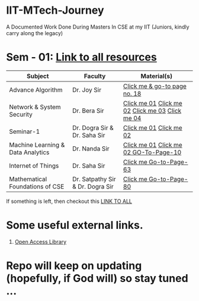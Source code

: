 # IIT-MTech-Journey <br>
A Documented Work Done During Masters In CSE at my IIT (Juniors, kindly carry along the legacy) <br>

# Sem - 01: [Link to all resources](https://www.drive.google.com/drive/folders/1u9bjwf7Ro3N-QqNUatM37k_MzNhcQlb-?usp=drive_link)<br>
| Subject | Faculty | Material(s) |
|----------|----------|----------|
| Advance Algorithm | Dr. Joy Sir | [Click me & go-to page no. 18](https://drive.google.com/file/d/1bTA9NyvIQ29l1aqf1XzbqnHhg6jkKjPw/view?usp=sharing) |
| Network & System Security | Dr. Bera Sir | [Click me 01](https://drive.google.com/file/d/1dj5y22BZTD1pLNsC8iUr7u4VlqZwqZ2H/view?usp=sharing)  [Click me 02](https://drive.google.com/file/d/1_p8GeKXKgmUwgjJTXcIM8KUQcO4n0X1d/view?usp=sharing)  [Click me 03](https://drive.google.com/file/d/1rinsPl_hhZRPcWhIN5X3eIKFJLV-lG7s/view?usp=drive_link)  [Click me 04](https://drive.google.com/file/d/1bTA9NyvIQ29l1aqf1XzbqnHhg6jkKjPw/view?usp=drive_link) |
| Seminar-1 | Dr. Dogra Sir & Dr. Saha Sir | [Click me 01](https://drive.google.com/file/d/1OR0Wyo1SllKs3u6KlKip5aB7sGrUxStg/view?usp=sharing)  [Click me 02](https://drive.google.com/file/d/1e-ijxRMcHokx-EGLHlVE9dXFWPWgjBVv/view?usp=sharing) |
| Machine Learning & Data Analytics | Dr. Nanda Sir | [Click me 01](https://drive.google.com/file/d/1a62JX5ikBnx5u4hF7vHO0NsA55hWJtSt/view?usp=sharing) [Click me 02 GO-To-Page-10](https://drive.google.com/file/d/1bTA9NyvIQ29l1aqf1XzbqnHhg6jkKjPw/view?usp=sharing)|
| Internet of Things | Dr. Saha Sir | [Click me Go-to-Page-63](https://drive.google.com/file/d/1bTA9NyvIQ29l1aqf1XzbqnHhg6jkKjPw/view?usp=drive_link) |
| Mathematical Foundations of CSE | Dr. Satpathy Sir & Dr. Dogra Sir | [Click me Go-to-Page-80](https://drive.google.com/file/d/1bTA9NyvIQ29l1aqf1XzbqnHhg6jkKjPw/view?usp=drive_link) |

If something is left, then checkout this [LINK TO ALL](https://www.drive.google.com/drive/folders/1u9bjwf7Ro3N-QqNUatM37k_MzNhcQlb-?usp=drive_link) <br>

# Some useful external links. <br>
1. [Open Access Library](https://library.iitbbs.ac.in/open-access-e-resources.php) <br>

# Repo will keep on updating (hopefully, if God will) so stay tuned ...
